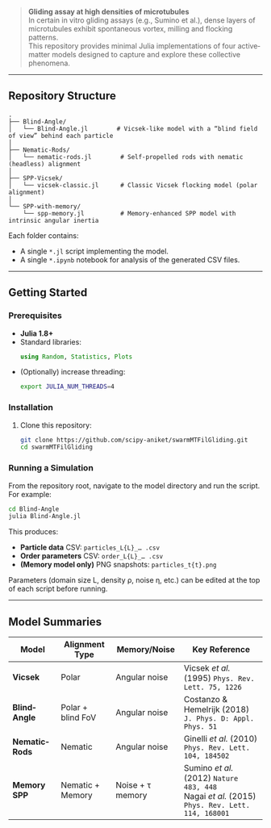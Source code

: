 > **Gliding assay at high densities of microtubules**  
> In certain in vitro gliding assays (e.g., Sumino et al.), dense layers of microtubules exhibit spontaneous vortex, milling and flocking patterns.  
> This repository provides minimal Julia implementations of four active‐matter models designed to capture and explore these collective phenomena.

---

## Repository Structure

```text
.
├── Blind-Angle/
│   └── Blind-Angle.jl        # Vicsek-like model with a “blind field of view” behind each particle
│
├── Nematic-Rods/
│   └── nematic-rods.jl        # Self‐propelled rods with nematic (headless) alignment
│
├── SPP-Vicsek/
│   └── vicsek-classic.jl      # Classic Vicsek flocking model (polar alignment)
│
└── SPP-with-memory/
    └── spp-memory.jl          # Memory‐enhanced SPP model with intrinsic angular inertia
```

Each folder contains:
- A single `*.jl` script implementing the model.
- A single `*.ipynb` notebook for analysis of the generated CSV files.

---

## Getting Started

### Prerequisites

- **Julia 1.8+**  
- Standard libraries:
  ```julia
  using Random, Statistics, Plots
  ```
- (Optionally) increase threading:
  ```bash
  export JULIA_NUM_THREADS=4
  ```

### Installation

1. Clone this repository:
   ```bash
   git clone https://github.com/scipy-aniket/swarmMTFilGliding.git
   cd swarmMTFilGliding
   ```
### Running a Simulation

From the repository root, navigate to the model directory and run the script. For example:

```bash
cd Blind-Angle
julia Blind-Angle.jl
```

This produces:
- **Particle data** CSV: `particles_L{L}_… .csv`
- **Order parameters** CSV: `order_L{L}_… .csv`
- **(Memory model only)** PNG snapshots: `particles_t{t}.png`

Parameters (domain size L, density ρ, noise η, etc.) can be edited at the top of each script before running.

---

## Model Summaries

| Model            | Alignment Type        | Memory/Noise      | Key Reference                                       |
| ---------------- | --------------------- | ----------------- | ----------------------------------------------------|
| **Vicsek**       | Polar                 | Angular noise     | Vicsek *et al.* (1995) `Phys. Rev. Lett. 75, 1226`   |
| **Blind‐Angle**  | Polar + blind FoV     | Angular noise     | Costanzo & Hemelrijk (2018) `J. Phys. D: Appl. Phys. 51` |
| **Nematic‐Rods** | Nematic               | Angular noise     | Ginelli *et al.* (2010) `Phys. Rev. Lett. 104, 184502` |
| **Memory SPP**   | Nematic + Memory      | Noise + τ memory  | Sumino *et al.* (2012) `Nature 483, 448` <br>Nagai *et al.* (2015) `Phys. Rev. Lett. 114, 168001` |
